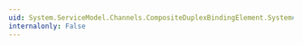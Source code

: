 ```yaml
---
uid: System.ServiceModel.Channels.CompositeDuplexBindingElement.System#ServiceModel#Description#IPolicyExportExtension#ExportPolicy(System.ServiceModel.Description.MetadataExporter,System.ServiceModel.Description.PolicyConversionContext)
internalonly: False
---
```

